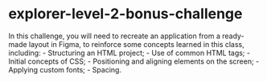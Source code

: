 # explorer-level-2-bonus-challenge
 In this challenge, you will need to recreate an application from a ready-made layout in Figma, to reinforce some concepts learned in this class, including:  - Structuring an HTML project; - Use of common HTML tags; - Initial concepts of CSS; - Positioning and aligning elements on the screen; - Applying custom fonts; - Spacing.
